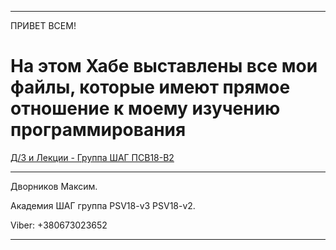 
-----------------------------
ПРИВЕТ ВСЕМ!

# На этом Хабе выставлены все мои файлы, которые имеют прямое отношение к моему изучению программирования

[Д/З и Лекции - Группа ШАГ ПСВ18-В2](https://github.com/MakDvornikoff/PSV18-V2)
 
-----------------------------
Дворников Максим. 

Академия ШАГ группа PSV18-v3 PSV18-v2.

Viber: +380673023652


-----------------------------
